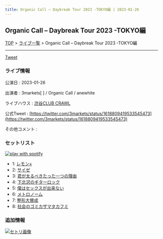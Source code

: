 ```yaml
---
title: Organic Call – Daybreak Tour 2023 -TOKYO編 | 2023-01-26
---
```

## Organic Call – Daybreak Tour 2023 -TOKYO編

[TOP](/setlist/) > [ライブ一覧](lives.html) > Organic Call – Daybreak Tour 2023 -TOKYO編

___

<a href="https://twitter.com/share?ref_src=twsrc%5Etfw" data-text="3markets[ ]セットリスト > Organic Call – Daybreak Tour 2023 -TOKYO編" class="twitter-share-button" data-via="3markets" data-hashtags="3markets" data-related="3markets" data-show-count="false">Tweet</a>

### ライブ情報

公演日
:    2023-01-26

出演者
:    3markets[ ] / Organic Call / anewhite

ライブハウス
:    [渋谷CLUB CRAWL](livehouse050.html)

公式Tweet
:    [https://twitter.com/3markets/status/1618809419533545473](https://twitter.com/3markets/status/1618809419533545473)

その他コメント
:    

### セットリスト


[![play with spotify](images/spotify-icon.png)](https://open.spotify.com/playlist/3zp9Sn5wkdJA8zH6bGf3lq)



*  1: [レモン×](song003.html)
*  2: [サイゼ](song004.html)
*  3: [君が太るべきたった一つの理由](song034.html)
*  4: [下北沢のギターロック](song015.html)
*  5: [僕はセックスが出来ない](song006.html)
*  6: [メトロノーム](song025.html)
*  7: [整形大賛成](song005.html)
*  8: [社会のゴミカザマタカフミ](song002.html)


### 追加情報

[![セトリ画像](images/051.jpg)](images/051.jpg)





<script async src="https://platform.twitter.com/widgets.js" charset="utf-8"></script>